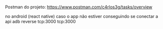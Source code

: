 Postman do projeto: https://www.postman.com/c4rlos3g/tasks/overview


no android (react native)
caso o app não estiver conseguindo se conectar a api adb reverse tcp:3000 tcp:3000
